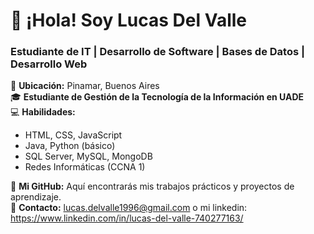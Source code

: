 # 👋 ¡Hola! Soy Lucas Del Valle  
### Estudiante de IT | Desarrollo de Software | Bases de Datos  | Desarrollo Web 

📍 **Ubicación:** Pinamar, Buenos Aires  
🎓 **Estudiante de Gestión de la Tecnología de la Información en UADE**  
💻 **Habilidades:**  
- HTML, CSS, JavaScript  
- Java, Python (básico)  
- SQL Server, MySQL, MongoDB  
- Redes Informáticas (CCNA 1)  

🔗 **Mi GitHub:** Aquí encontrarás mis trabajos prácticos y proyectos de aprendizaje.  
📧 **Contacto:** lucas.delvalle1996@gmail.com  o mi linkedin: https://www.linkedin.com/in/lucas-del-valle-740277163/


<!---
Lucasdv96/Lucasdv96 is a ✨ special ✨ repository because its `README.md` (this file) appears on your GitHub profile.
You can click the Preview link to take a look at your changes.
--->
